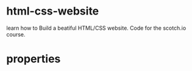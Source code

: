 # html-css-website
learn  how to Build a beatiful HTML/CSS website. Code for the scotch.io course.
# properties
